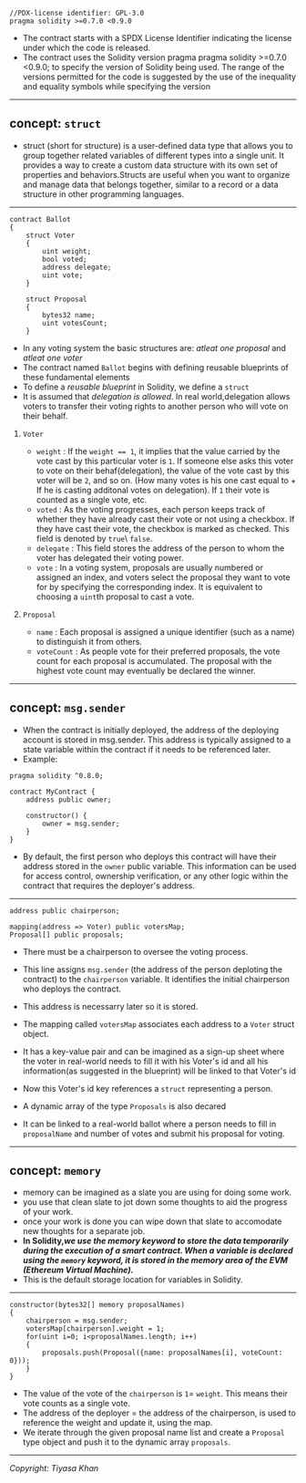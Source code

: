 
```solidity
//PDX-license identifier: GPL-3.0
pragma solidity >=0.7.0 <0.9.0
```
- The contract starts with a SPDX License Identifier indicating the license under which the code is released.
- The contract uses the Solidity version pragma pragma solidity >=0.7.0 <0.9.0; to specify the version of Solidity being used. The range of the versions permitted for the code is suggested by the use of the inequality and equality symbols while specifying the version
---
## concept: ```struct```

- struct (short for structure) is a user-defined data type that allows you to group together related variables of different types into a single unit. It provides a way to create a custom data structure with its own set of properties and behaviors.Structs are useful when you want to organize and manage data that belongs together, similar to a record or a data structure in other programming languages.
---
```solidity
contract Ballot
{
    struct Voter
    {
        uint weight;
        bool voted;
        address delegate;
        uint vote;
    }
    
    struct Proposal
    {
        bytes32 name;
        uint votesCount;
    }

```
- In any voting system the basic structures are: *atleat one proposal* and *atleat one voter*
- The contract named `Ballot` begins with defining reusable blueprints of these fundamental elements
- To define a *reusable blueprint* in Solidity, we define a `struct`
- It is assumed that *delegation is allowed*. In real world,delegation allows voters to transfer their voting rights to another person who will vote on their behalf.
1. ```Voter```
    - `weight` : If the `weight == 1`, it implies that the value carried by the vote cast by this particular voter is `1`. If someone else asks this voter to vote on their behaf(delegation), the value of the vote cast by this voter will be `2`, and so on. (How many votes is his one cast equal to + If he is casting additonal votes on delegation). If `1` their vote is counted as a single vote, etc.
    - `voted` : As the voting progresses, each person keeps track of whether they have already cast their vote or not using a checkbox. If they have cast their vote, the checkbox is marked as checked. This field is denoted by `true`\ `false`.
    - `delegate` : This field stores the address of the person to whom the voter has delegated their voting power.
    - `vote` : In a voting system, proposals are usually numbered or assigned an index, and voters select the proposal they want to vote for by specifying the corresponding index. It is equivalent to choosing a `uint`th proposal to cast a vote.

2. ```Proposal```
    - `name` : Each proposal is assigned a unique identifier (such as a name) to distinguish it from others. 
    - `voteCount` : As people vote for their preferred proposals, the vote count for each proposal is accumulated. The proposal with the highest vote count may eventually be declared the winner.

---
## concept: `msg.sender`
- When the contract is initially deployed, the address of the deploying account is stored in msg.sender. This address is typically assigned to a state variable within the contract if it needs to be referenced later.
- Example:
```solidity
pragma solidity ^0.8.0;

contract MyContract {
    address public owner;

    constructor() {
        owner = msg.sender;
    }
}
```
- By default, the first person who deploys this contract will have their address stored in the `owner` public variable. This information can be used for access control, ownership verification, or any other logic within the contract that requires the deployer's address.
---

```solidity
address public chairperson;

mapping(address => Voter) public votersMap;
Proposal[] public proposals;
```
- There must be a chairperson to oversee the voting process.
- This line assigns `msg.sender` (the address of the person deploting the contract) to the `chairperson` variable. It identifies the initial chairperson who deploys the contract.
- This address is necessarry later so it is stored.

- The mapping called `votersMap` associates each address to a `Voter` struct object. 
- It has a key-value pair and can be imagined as a sign-up sheet where the voter in real-world needs to fill it with his Voter's id and all his information(as suggested in the blueprint) will be linked to that Voter's id
- Now this Voter's id key references a `struct` representing a person.

- A dynamic array of the type `Proposals` is also decared
- It can be linked to a real-world ballot where a person needs to fill in `proposalName` and number of votes and submit his proposal for voting.

---
## concept: `memory`
- memory can be imagined as a slate you are using for doing some work.
- you use that clean slate to jot down some thoughts to aid the progress of your work.
- once your work is done you can wipe down that slate to accomodate new thoughts for a separate job.
- **In Solidity,*we use the memory keyword to store the data temporarily during the execution of a smart contract. When a variable is declared using the `memory` keyword, it is stored in the memory area of the EVM (Ethereum Virtual Machine).***
- This is the default storage location for variables in Solidity.
---

```solidity
constructor(bytes32[] memory proposalNames)
{
    chairperson = msg.sender;
    votersMap[chairperson].weight = 1;
    for(uint i=0; i<proposalNames.length; i++)
    {
        proposals.push(Proposal({name: proposalNames[i], voteCount: 0}));
    }
}
```
- The value of the vote of the `chairperson` is `1`= `weight`. This means their vote counts as a single vote.
- The address of the deployer = the address of the chairperson, is used to reference the weight and update it, using the map. 
- We iterate through the given proposal name list and create a `Proposal` type object and push it to the dynamic array `proposals`.
---



*Copyright: Tiyasa Khan*
